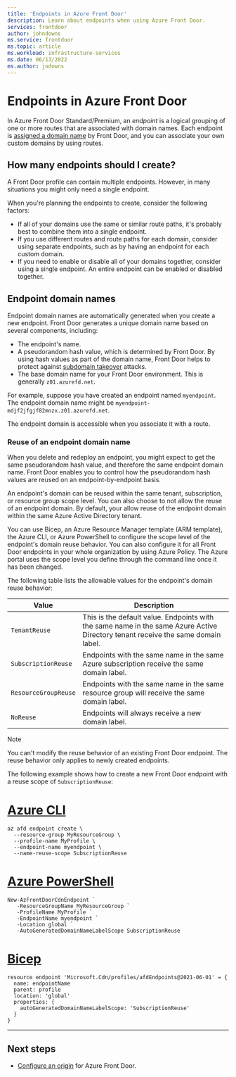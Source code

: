 ```yaml
---
title: 'Endpoints in Azure Front Door'
description: Learn about endpoints when using Azure Front Door.
services: frontdoor
author: johndowns
ms.service: frontdoor
ms.topic: article
ms.workload: infrastructure-services
ms.date: 06/13/2022
ms.author: jodowns
---
```


# Endpoints in Azure Front Door

In Azure Front Door Standard/Premium, an *endpoint* is a logical grouping of one or more routes that are associated with domain names. Each endpoint is [assigned a domain name](#endpoint-domain-names) by Front Door, and you can associate your own custom domains by using routes.

## How many endpoints should I create?

A Front Door profile can contain multiple endpoints. However, in many situations you might only need a single endpoint.

When you're planning the endpoints to create, consider the following factors:

- If all of your domains use the same or similar route paths, it's probably best to combine them into a single endpoint.
- If you use different routes and route paths for each domain, consider using separate endpoints, such as by having an endpoint for each custom domain.
- If you need to enable or disable all of your domains together, consider using a single endpoint. An entire endpoint can be enabled or disabled together.

## Endpoint domain names

Endpoint domain names are automatically generated when you create a new endpoint. Front Door generates a unique domain name based on several components, including:

- The endpoint's name.
- A pseudorandom hash value, which is determined by Front Door. By using hash values as part of the domain name, Front Door helps to protect against [subdomain takeover](../security/fundamentals/subdomain-takeover.md) attacks.
- The base domain name for your Front Door environment. This is generally `z01.azurefd.net`.

For example, suppose you have created an endpoint named `myendpoint`. The endpoint domain name might be `myendpoint-mdjf2jfgjf82mnzx.z01.azurefd.net`.

The endpoint domain is accessible when you associate it with a route.

### Reuse of an endpoint domain name

When you delete and redeploy an endpoint, you might expect to get the same pseudorandom hash value, and therefore the same endpoint domain name. Front Door enables you to control how the pseudorandom hash values are reused on an endpoint-by-endpoint basis.

An endpoint's domain can be reused within the same tenant, subscription, or resource group scope level. You can also choose to not allow the reuse of an endpoint domain. By default, your allow reuse of the endpoint domain within the same Azure Active Directory tenant.

You can use Bicep, an Azure Resource Manager template (ARM template), the Azure CLI, or Azure PowerShell to configure the scope level of the endpoint's domain reuse behavior. You can also configure it for all Front Door endpoints in your whole organization by using Azure Policy. The Azure portal uses the scope level you define through the command line once it has been changed.

The following table lists the allowable values for the endpoint's domain reuse behavior:

| Value | Description |
|--|--|
| `TenantReuse` | This is the default value. Endpoints with the same name in the same Azure Active Directory tenant receive the same domain label. |
| `SubscriptionReuse` | Endpoints with the same name in the same Azure subscription receive the same domain label. |
| `ResourceGroupReuse` | Endpoints with the same name in the same resource group will receive the same domain label. |
| `NoReuse` | Endpoints will always receive a new domain label. |

> [!NOTE]
> You can't modify the reuse behavior of an existing Front Door endpoint. The reuse behavior only applies to newly created endpoints.

The following example shows how to create a new Front Door endpoint with a reuse scope of `SubscriptionReuse`:

# [Azure CLI](#tab/azurecli)

```azurecli
az afd endpoint create \
  --resource-group MyResourceGroup \
  --profile-name MyProfile \
  --endpoint-name myendpoint \
  --name-reuse-scope SubscriptionReuse
```

# [Azure PowerShell](#tab/azurepowershell)

```azurepowershell
New-AzFrontDoorCdnEndpoint `
   -ResourceGroupName MyResourceGroup `
   -ProfileName MyProfile `
   -EndpointName myendpoint `
   -Location global `
   -AutoGeneratedDomainNameLabelScope SubscriptionReuse
```

# [Bicep](#tab/bicep)

```bicep
resource endpoint 'Microsoft.Cdn/profiles/afdEndpoints@2021-06-01' = {
  name: endpointName
  parent: profile
  location: 'global'
  properties: {
    autoGeneratedDomainNameLabelScope: 'SubscriptionReuse'
  }
}
```

---

## Next steps

* [Configure an origin](origin.md) for Azure Front Door.
